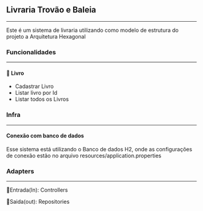 ## Livraria Trovão e Baleia
___
Este é um sistema de livraria utilizando como modelo de estrutura do projeto a Arquitetura Hexagonal

### Funcionalidades
___

#### 🔹 Livro
  - Cadastrar Livro
  - Listar livro por Id
  - Listar todos os Livros


### Infra
___
#### Conexão com banco de dados

Esse sistema está utilizando o Banco de dados H2, onde as configurações de conexão estão no arquivo resources/application.properties


### Adapters
___
 🔹Entrada(In): Controllers

 🔹Saida(out): Repositories
